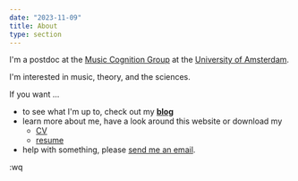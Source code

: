 ```yaml
---
date: "2023-11-09"
title: About
type: section
---
```


I'm a postdoc at the [Music Cognition Group](https://www.mcg.uva.nl/) at the [University of Amsterdam](https://www.uva.nl/).

I'm interested in music, theory, and the sciences.

If you want ...

* to see what I'm up to, check out my **[blog](https://davidjohnbaker.rbind.io/archives/)**
* learn more about me, have a look around this website or download my 
  - [CV](https://davidjohnbaker.rbind.io/ref/baker_cv_20231109.pdf) 
  - [resume](https://davidjohnbaker.rbind.io/ref/baker_resume_20231109.pdf)
* help with something, please [send me an email](mailto:davidjohnbaker1@gmail.com).

:wq